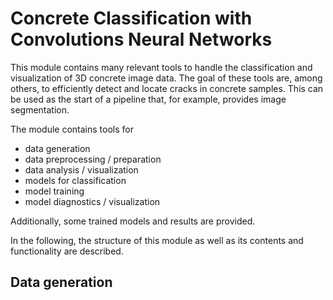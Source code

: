# Concrete Classification with Convolutions Neural Networks
This module contains many relevant tools to handle the classification and visualization of 3D concrete image data.
The goal of these tools are, among others, to efficiently detect and locate cracks in concrete samples.
This can be used as the start of a pipeline that, for example, provides image segmentation. 

The module contains tools for
- data generation
- data preprocessing / preparation
- data analysis / visualization
- models for classification
- model training
- model diagnostics / visualization

Additionally, some trained models and results are provided.

In the following, the structure of this module as well as its contents and functionality are described.

## Data generation


